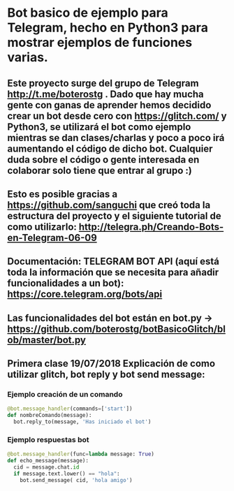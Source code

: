 # Bot basico de ejemplo para Telegram, hecho en Python3 para mostrar ejemplos de funciones varias.

## Este proyecto surge del grupo de Telegram http://t.me/boterostg . Dado que hay mucha gente con ganas de aprender hemos decidido crear un bot desde cero con https://glitch.com/ y Python3, se utilizará el bot como ejemplo mientras se dan clases/charlas y poco a poco irá aumentando el código de dicho bot. Cualquier duda sobre el código o gente interesada en colaborar solo tiene que entrar al grupo :)

## Esto es posible gracias a https://github.com/sanguchi que creó toda la estructura del proyecto y el siguiente tutorial de como utilizarlo: http://telegra.ph/Creando-Bots-en-Telegram-06-09

## Documentación: TELEGRAM BOT API (aquí está toda la información que se necesita para añadir funcionalidades a un bot): https://core.telegram.org/bots/api

## Las funcionalidades del bot están en bot.py  -> https://github.com/boterostg/botBasicoGlitch/blob/master/bot.py

## Primera clase 19/07/2018 Explicación de como utilizar glitch, bot reply y bot send message:
   
### Ejemplo creación de un comando
```python
@bot.message_handler(commands=['start'])
def nombreComando(message):
  bot.reply_to(message, 'Has iniciado el bot')

```  
### Ejemplo respuestas bot

```python
@bot.message_handler(func=lambda message: True)
def echo_message(message):
  cid = message.chat.id
  if message.text.lower() == "hola":
    bot.send_message( cid, 'hola amigo')

```
